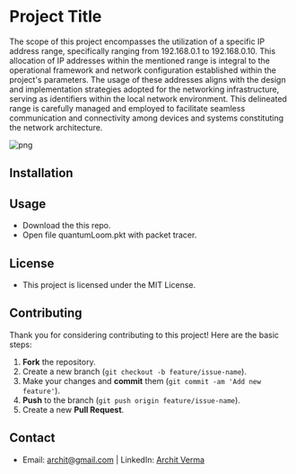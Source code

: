 # Project Title

The scope of this project encompasses the utilization of a specific IP address range, specifically ranging from 192.168.0.1 to 192.168.0.10. This allocation of IP addresses within the mentioned range is integral to the operational framework and network configuration established within the project's parameters. The usage of these addresses aligns with the design and implementation strategies adopted for the networking infrastructure, serving as identifiers within the local network environment. This delineated range is carefully managed and employed to facilitate seamless communication and connectivity among devices and systems constituting the network architecture.

![png](scr/quantumLoom-netwrok.png)

## Installation


## Usage
- Download the this repo. 
- Open file quantumLoom.pkt with packet tracer. 

## License
- This project is licensed under the MIT License. 

## Contributing
Thank you for considering contributing to this project! Here are the basic steps:
1. **Fork** the repository.
2. Create a new branch (`git checkout -b feature/issue-name`).
3. Make your changes and **commit** them (`git commit -am 'Add new feature'`).
4. **Push** to the branch (`git push origin feature/issue-name`).
5. Create a new **Pull Request**.

## Contact
- Email: [archit@gmail.com](mailto:archit@gmail.com) | LinkedIn: [Archit Verma](https://www.linkedin.com/in/living-legend/)
